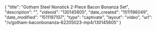 {
    "title": "Gotham Steel Nonstick 2-Piece Bacon Bonanza Set",
    "description": "",
    "videoid": "130145605",
    "date_created": "1511196049",
    "date_modified": "1511197107",
    "type": "captivate",
    "layout": "video",
    "url": "\/v\/gotham-baconbonanza-62205023-mp4\/130145605"
}